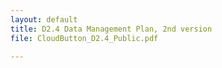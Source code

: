 ```yaml
---
layout: default
title: D2.4 Data Management Plan, 2nd version 
file: CloudButton_D2.4_Public.pdf

---
```

